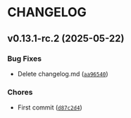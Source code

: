 # CHANGELOG


## v0.13.1-rc.2 (2025-05-22)

### Bug Fixes

- Delete changelog.md
  ([`aa96540`](https://github.com/guilhemheinrich/semantic-release-tutorial/commit/aa96540c28f0b02506a0f6ff2543a96fc5c3c717))

### Chores

- First commit
  ([`d87c2d4`](https://github.com/guilhemheinrich/semantic-release-tutorial/commit/d87c2d47b8ce4fd3d10d74c492798fceaeddb2de))
